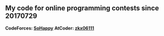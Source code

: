 ## My code for online programming contests since 20170729
**CodeForces: [SoHappy](http://codeforces.com/profile/SoHappy)**
**AtCoder: [zkx06111](http://atcoder.jp/user/zkx06111)**
